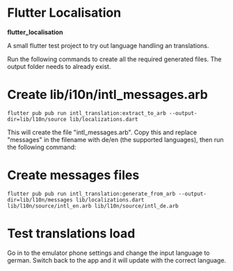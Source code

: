 # Flutter Localisation
**flutter_localisation**

A small flutter test project to try out language handling an translations.

Run the following commands to create all the required generated files. The output folder needs to already exist.

# Create lib/i10n/intl_messages.arb

```
flutter pub pub run intl_translation:extract_to_arb --output-dir=lib/l10n/source lib/localizations.dart
```

This will create the file "intl_messages.arb". Copy this and replace "messages" in the filename with de/en (the supported languages), then run the following command:

# Create messages files

```
flutter pub pub run intl_translation:generate_from_arb --output-dir=lib/l10n/messages lib/localizations.dart lib/l10n/source/intl_en.arb lib/l10n/source/intl_de.arb
```

# Test translations load

Go in to the emulator phone settings and change the input language to german. Switch back to the app and it will update with the correct language. 

